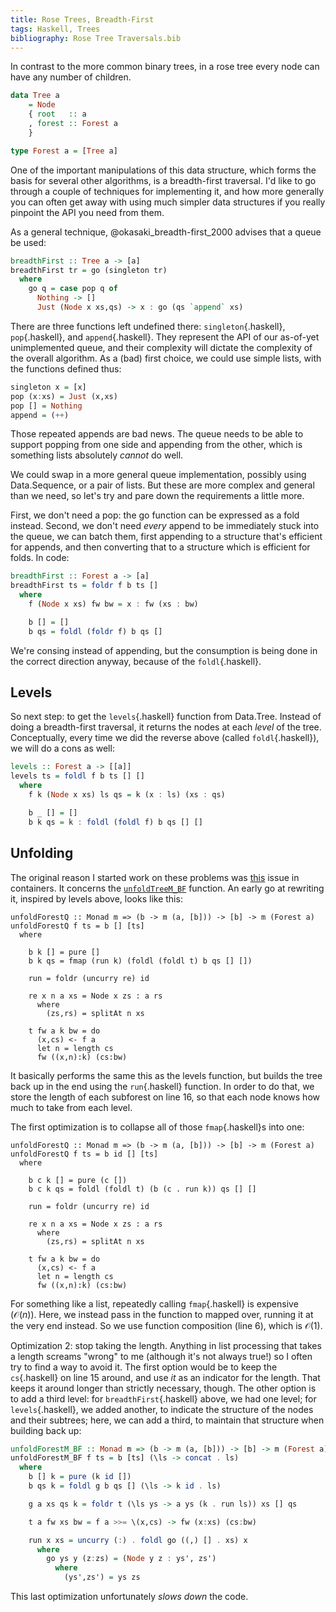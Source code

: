 ```yaml
---
title: Rose Trees, Breadth-First
tags: Haskell, Trees
bibliography: Rose Tree Traversals.bib
---
```


In contrast to the more common binary trees, in a rose tree every node can have any number of children.

```haskell
data Tree a
    = Node
    { root   :: a
    , forest :: Forest a
    }

type Forest a = [Tree a]
```

One of the important manipulations of this data structure, which forms the basis for several other algorithms, is a breadth-first traversal. I'd like to go through a couple of techniques for implementing it, and how more generally you can often get away with using much simpler data structures if you really pinpoint the API you need from them.

As a general technique, @okasaki_breadth-first_2000 advises that a queue be used:

```haskell
breadthFirst :: Tree a -> [a]
breadthFirst tr = go (singleton tr)
  where
    go q = case pop q of
      Nothing -> []
      Just (Node x xs,qs) -> x : go (qs `append` xs)
```

There are three functions left undefined there: `singleton`{.haskell}, `pop`{.haskell}, and `append`{.haskell}. They represent the API of our as-of-yet unimplemented queue, and their complexity will dictate the complexity of the overall algorithm. As a (bad) first choice, we could use simple lists, with the functions defined thus:

```haskell
singleton x = [x]
pop (x:xs) = Just (x,xs)
pop [] = Nothing
append = (++)
```

Those repeated appends are bad news. The queue needs to be able to support popping from one side and appending from the other, which is something lists absolutely *cannot* do well.

We could swap in a more general queue implementation, possibly using Data.Sequence, or a pair of lists. But these are more complex and general than we need, so let's try and pare down the requirements a little more.

First, we don't need a pop: the go function can be expressed as a fold instead. Second, we don't need *every* append to be immediately stuck into the queue, we can batch them, first appending to a structure that's efficient for appends, and then converting that to a structure which is efficient for folds. In code:

```haskell
breadthFirst :: Forest a -> [a]
breadthFirst ts = foldr f b ts []
  where
    f (Node x xs) fw bw = x : fw (xs : bw)

    b [] = []
    b qs = foldl (foldr f) b qs []
```

We're consing instead of appending, but the consumption is being done in the correct direction anyway, because of the `foldl`{.haskell}.

## Levels

So next step: to get the `levels`{.haskell} function from Data.Tree. Instead of doing a breadth-first traversal, it returns the nodes at each *level* of the tree. Conceptually, every time we did the reverse above (called `foldl`{.haskell}), we will do a cons as well:

```haskell
levels :: Forest a -> [[a]]
levels ts = foldl f b ts [] []
  where
    f k (Node x xs) ls qs = k (x : ls) (xs : qs)

    b _ [] = []
    b k qs = k : foldl (foldl f) b qs [] []
```

## Unfolding

The original reason I started work on these problems was [this](https://github.com/haskell/containers/issues/124) issue in containers. It concerns the [`unfoldTreeM_BF`](https://hackage.haskell.org/package/containers-0.5.11.0/docs/Data-Tree.html#v:unfoldTreeM_BF) function. An early go at rewriting it, inspired by levels above, looks like this:

```{.haskell .numberLines}
unfoldForestQ :: Monad m => (b -> m (a, [b])) -> [b] -> m (Forest a)
unfoldForestQ f ts = b [] [ts]
  where
    
    b k [] = pure []
    b k qs = fmap (run k) (foldl (foldl t) b qs [] [])
    
    run = foldr (uncurry re) id
    
    re x n a xs = Node x zs : a rs
      where
        (zs,rs) = splitAt n xs

    t fw a k bw = do
      (x,cs) <- f a
      let n = length cs
      fw ((x,n):k) (cs:bw)
```

It basically performs the same this as the levels function, but builds the tree back up in the end using the `run`{.haskell} function. In order to do that, we store the length of each subforest on line 16, so that each node knows how much to take from each level.

The first optimization is to collapse all of those `fmap`{.haskell}s into one:

```{.haskell .numberLines}
unfoldForestQ :: Monad m => (b -> m (a, [b])) -> [b] -> m (Forest a)
unfoldForestQ f ts = b id [] [ts]
  where
    
    b c k [] = pure (c [])
    b c k qs = foldl (foldl t) (b (c . run k)) qs [] []
    
    run = foldr (uncurry re) id
    
    re x n a xs = Node x zs : a rs
      where
        (zs,rs) = splitAt n xs

    t fw a k bw = do
      (x,cs) <- f a
      let n = length cs
      fw ((x,n):k) (cs:bw)
```

For something like a list, repeatedly calling `fmap`{.haskell} is expensive ($\mathcal{O}(n)$). Here, we instead pass in the function to mapped over, running it at the very end instead. So we use function composition (line 6), which is $\mathcal{O}(1)$.

Optimization 2: stop taking the length. Anything in list processing that takes a length screams "wrong" to me (although it's not always true!) so I often try to find a way to avoid it. The first option would be to keep the `cs`{.haskell} on line 15 around, and use *it* as an indicator for the length. That keeps it around longer than strictly necessary, though. The other option is to add a third level: for `breadthFirst`{.haskell} above, we had one level; for `levels`{.haskell}, we added another, to indicate the structure of the nodes and their subtrees; here, we can add a third, to maintain that structure when building back up:

```haskell
unfoldForestM_BF :: Monad m => (b -> m (a, [b])) -> [b] -> m (Forest a)
unfoldForestM_BF f ts = b [ts] (\ls -> concat . ls)
  where
    b [] k = pure (k id [])
    b qs k = foldl g b qs [] (\ls -> k id . ls)

    g a xs qs k = foldr t (\ls ys -> a ys (k . run ls)) xs [] qs

    t a fw xs bw = f a >>= \(x,cs) -> fw (x:xs) (cs:bw)

    run x xs = uncurry (:) . foldl go ((,) [] . xs) x
      where
        go ys y (z:zs) = (Node y z : ys', zs')
          where
            (ys',zs') = ys zs
```

This last optimization unfortunately *slows down* the code.
